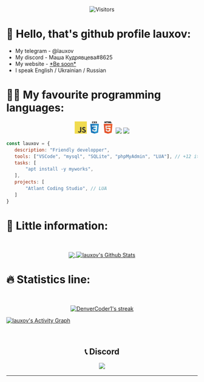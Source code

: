<p align=center>
    <img alt="Visitors" src="https://visitor-badge.laobi.icu/badge?page_id=lauxov"/>
  </p>
  
  # 👋 Hello, that's github profile lauxov:
  
  - My telegram - @lauxov
  - My discord - Маша Кудрявцева#8625
  - My website - [\*Be soon\*](https://) 
  - I speak English / Ukrainian / Russian

  
  # 👨‍💻 My favourite programming languages:
  <p align=center>
  <img height="32" src="https://raw.githubusercontent.com/github/explore/80688e429a7d4ef2fca1e82350fe8e3517d3494d/topics/javascript/javascript.png" />
  <img height="32" src="https://raw.githubusercontent.com/github/explore/80688e429a7d4ef2fca1e82350fe8e3517d3494d/topics/css/css.png" />
  <img height="32" src="https://raw.githubusercontent.com/github/explore/80688e429a7d4ef2fca1e82350fe8e3517d3494d/topics/html/html.png" />
  <img height="32" src="https://avatars.githubusercontent.com/u/70142?s=280&v=4" />
  <img height="32" src="https://www.evernote.design/assets/images/animejs.jpg" />
  </p>
  
 ```javascript
const lauxov = {
    description: "Friendly developper",
    tools: ["VSCode", "mysql", "SQLite", "phpMyAdmin", "LUA"], // +12 items
    tasks: [
        "apt install -y myworks",
    ],
    projects: [
        "Atlant Coding Studio", // LUA
    ]
}
```
  
  
  # 📘 Little information:
  <br>
  <p align=center>
    <a href="https://github.com/anuraghazra/github-readme-stats">
    <img height=145 align=center src="https://github-readme-stats.vercel.app/api/top-langs/?username=lauxov&hide=c%23,powershell,java&title_color=2aa889&text_color=99d1ce&icon_color=2bbc8a&hide_border=true&bg_color=0c1014&langs_count=8&layout=compact" />
    </a>
    <a href="https://github.com/anuraghazra/github-readme-stats"><img align=center height=145 alt="lauxov's Github Stats" src="https://denvercoder1-github-readme-stats.vercel.app/api?username=lauxov&show_icons=true&count_private=true&theme=react&hide_border=true&bg_color=0D1117" /></a>
  </p>
  
  # 🔥 Statistics line:
  <br>
  <p align=center>
    <a href="https://github.com/DenverCoder1/github-readme-streak-stats">
      <img title="🔥 Get streak stats for your profile at git.io/streak-stats" alt="DenverCoder1's streak" src="https://github-readme-streak-stats.herokuapp.com/?user=lauxov&theme=black-ice&hide_border=true&stroke=0000&background=0D1117&ring=60D9FA&fire=60D9FA&currStreakLabel=60D9FA"/>
    </a>
  </p>
  
  <a href="https://github.com/ashutosh00710/github-readme-activity-graph"><img alt="lauxov's Activity Graph" src="https://activity-graph.herokuapp.com/graph?username=lauxov&bg_color=0D1117&color=5BCDEC&line=5BCDEC&point=FFFFFF&hide_border=true" /></a>
  
  <br>
  
<h2 align="center">📞 Discord</h2>

<a href="https://discord.com/users/1003694956919148625">
    <p align="center"><img src="https://lanyard.cnrad.dev/api/1003694956919148625"></p>
</a>

  
  ---
  

